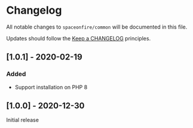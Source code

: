 # Changelog

All notable changes to `spaceonfire/common` will be documented in this file.

Updates should follow the [Keep a CHANGELOG](http://keepachangelog.com/) principles.

<!--
## [X.Y.Z] - YYYY-MM-DD
### Added
- Nothing

### Deprecated
- Nothing

### Fixed
- Nothing

### Removed
- Nothing

### Security
- Nothing
-->

## [1.0.1] - 2020-02-19

### Added

- Support installation on PHP 8

## [1.0.0] - 2020-12-30

Initial release
